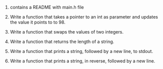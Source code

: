 1. contains a README with main.h file



2. Write a function that takes a pointer to an int as parameter and updates the value it points to to 98.



3. Write a function that swaps the values of two integers.



4. Write a function that returns the length of a string.



5. Write a function that prints a string, followed by a new line, to stdout.



5. Write a function that prints a string, in reverse, followed by a new line.



